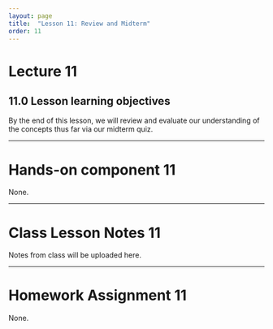 ```yaml
---
layout: page
title:  "Lesson 11: Review and Midterm"
order: 11
---
```


# Lecture 11

## 11.0 Lesson learning objectives

By the end of this lesson, we will review and evaluate our understanding of the concepts thus far via our midterm quiz.

---

# Hands-on component 11

None.

---

# Class Lesson Notes 11

Notes from class will be uploaded here.

---

# Homework Assignment 11

None. 



